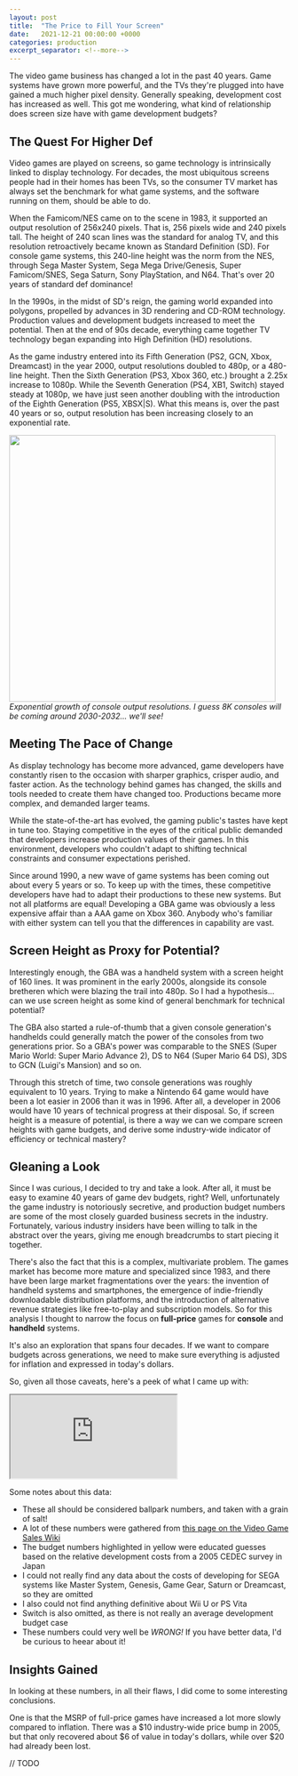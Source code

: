 ```yaml
---
layout: post
title:  "The Price to Fill Your Screen"
date:   2021-12-21 00:00:00 +0000
categories: production
excerpt_separator: <!--more-->
---
```


The video game business has changed a lot in the past 40 years. Game systems have grown more powerful, and the TVs they're plugged into
have gained a much higher pixel density. Generally speaking, development cost has increased as well. This got me wondering, what kind of relationship
does screen size have with game development budgets?

<!--more-->

## The Quest For Higher Def

Video games are played on screens, so game technology is intrinsically linked to display technology. For decades, the most ubiquitous screens people
had in their homes has been TVs, so the consumer TV market has always set the benchmark for what game systems, and the software running on them, should
be able to do.

When the Famicom/NES came on to the scene in 1983, it supported an output resolution of 256x240 pixels. That is, 256 pixels wide and 240 pixels tall.
The height of 240 scan lines was the standard for analog TV, and this resolution retroactively became known as Standard Definition (SD). For console game systems,
this 240-line height was the norm from the NES, through Sega Master System, Sega Mega Drive/Genesis, Super Famicom/SNES, Sega Saturn, Sony PlayStation, and N64.
That's over 20 years of standard def dominance!

In the 1990s, in the midst of SD's reign, the gaming world expanded into polygons, propelled by advances in 3D rendering and CD-ROM technology. Production
values and development budgets increased to meet the potential. Then at the end of 90s decade, everything came together TV technology began expanding into
High Definition (HD) resolutions.

As the game industry entered into its Fifth Generation (PS2, GCN, Xbox, Dreamcast) in the year 2000,
output resolutions doubled to 480p, or a 480-line height. Then the Sixth Generation (PS3, Xbox 360, etc.) brought a 2.25x increase to 1080p. While the Seventh
Generation (PS4, XB1, Switch) stayed steady at 1080p, we have just seen another doubling with the introduction of the Eighth Generation (PS5, XBSX|S). What this means
is, over the past 40 years or so, output resolution has been increasing closely to an exponential rate.

<img src="https://user-images.githubusercontent.com/775593/150706133-51f950f5-0bf5-4733-83a8-a79c4ba4a624.png" height="480"><br>
_Exponential growth of console output resolutions. I guess 8K consoles will be coming around 2030-2032... we'll see!_

## Meeting The Pace of Change

As display technology has become more advanced, game developers have constantly risen to the occasion with sharper graphics, crisper audio, and faster action.
As the technology behind games has changed, the skills and tools needed to create them have changed too. Productions became more complex, and demanded larger
teams.

While the state-of-the-art has evolved, the gaming public's tastes have kept in tune too. Staying competitive in the eyes of the critical public demanded that
developers increase production values of their games. In this environment, developers who couldn't adapt to shifting technical constraints and consumer
expectations perished.

Since around 1990, a new wave of game systems has been coming out about every 5 years or so. To keep up with the times, these competitive developers
have had to adapt their productions to these new systems. But not all platforms are equal! Developing a GBA game was obviously a less expensive
affair than a AAA game on Xbox 360. Anybody who's familiar with either system can tell you that the differences in capability are vast.

## Screen Height as Proxy for Potential?

Interestingly enough, the GBA was a handheld system with a screen height of 160 lines. It was prominent in the early 2000s, alongside its console
bretheren which were blazing the trail into 480p. So I had a hypothesis... can we use screen height as some kind of general benchmark for technical potential?

The GBA also started a rule-of-thumb that a given console generation's handhelds could generally match the
power of the consoles from two generations prior. So a GBA's power was comparable to the SNES (Super Mario World: Super Mario Advance 2), DS to N64 (Super Mario 64 DS), 3DS to GCN (Luigi's Mansion) and so on.

Through this stretch of time, two console generations was roughly equivalent to 10 years. Trying to make a Nintendo 64 game would have been
a lot easier in 2006 than it was in 1996. After all, a developer in 2006 would have 10 years of technical progress at their disposal.
So, if screen height is a measure of potential, is there a way we can we compare screen heights with game budgets, and derive some industry-wide indicator
of efficiency or technical mastery?

## Gleaning a Look

Since I was curious, I decided to try and take a look. After all, it must be easy to examine 40 years of game dev budgets, right? Well, unfortunately
the game industry is notoriously secretive, and production budget numbers are some of the most closely guarded business secrets in the industry. Fortunately,
various industry insiders have been willing to talk in the abstract over the years, giving me enough breadcrumbs to start piecing it together.

There's also the fact that this is a complex, multivariate problem. The games market has become more mature and specialized since 1983, and there have been large
market fragmentations over the years: the invention of handheld systems and smartphones, the emergence of indie-friendly downloadable distribution platforms,
and the introduction of alternative revenue strategies like free-to-play and subscription models. So for this analysis I thought to narrow the focus on
**full-price** games for **console** and **handheld** systems.

It's also an exploration that spans four decades. If we want to compare budgets across generations, we need to make sure everything is adjusted
for inflation and expressed in today's dollars.

So, given all those caveats, here's a peek of what I came up with:

<iframe src="https://docs.google.com/spreadsheets/d/e/2PACX-1vRyN82ng-_4HXFed21TAwOs4hMAUH2mFTP4akwAli0tN4WtHcea8rdL_OgSpDamAJgEyLYHY0-Ze0Zc/pubhtml?gid=155233835&amp;single=true&amp;widget=true&amp;headers=false"></iframe>

Some notes about this data:

- These all should be considered ballpark numbers, and taken with a grain of salt!
- A lot of these numbers were gathered from [this page on the Video Game Sales Wiki](https://vgsales.fandom.com/wiki/Video_game_costs)
- The budget numbers highlighted in yellow were educated guesses based on the relative development costs from a 2005 CEDEC survey in Japan
- I could not really find any data about the costs of developing for SEGA systems like Master System, Genesis, Game Gear, Saturn or Dreamcast, so they are omitted
- I also could not find anything definitive about Wii U or PS Vita
- Switch is also omitted, as there is not really an average development budget case
- These numbers could very well be _WRONG!_ If you have better data, I'd be curious to heear about it!

## Insights Gained

In looking at these numbers, in all their flaws, I did come to some interesting conclusions.

One is that the MSRP of full-price games have increased a lot more slowly compared to inflation. There was a $10 industry-wide price bump in 2005, but
that only recovered about $6 of value in today's dollars, while over $20 had already been lost.

// TODO
